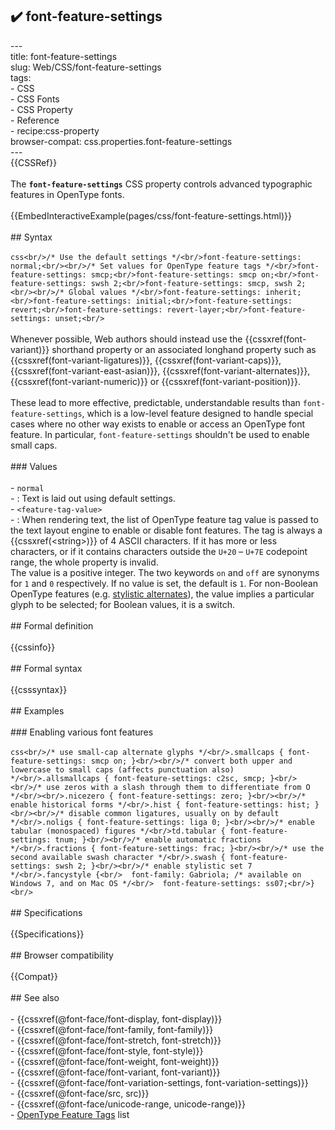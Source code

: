 ## ✔️ font-feature-settings 
 ---<br/>title: font-feature-settings<br/>slug: Web/CSS/font-feature-settings<br/>tags:<br/>  - CSS<br/>  - CSS Fonts<br/>  - CSS Property<br/>  - Reference<br/>  - recipe:css-property<br/>browser-compat: css.properties.font-feature-settings<br/>---<br/>{{CSSRef}}<br/><br/>The **`font-feature-settings`** CSS property controls advanced typographic features in OpenType fonts.<br/><br/>{{EmbedInteractiveExample(pages/css/font-feature-settings.html)}}<br/><br/>## Syntax<br/><br/>```css<br/>/* Use the default settings */<br/>font-feature-settings: normal;<br/><br/>/* Set values for OpenType feature tags */<br/>font-feature-settings: smcp;<br/>font-feature-settings: smcp on;<br/>font-feature-settings: swsh 2;<br/>font-feature-settings: smcp, swsh 2;<br/><br/>/* Global values */<br/>font-feature-settings: inherit;<br/>font-feature-settings: initial;<br/>font-feature-settings: revert;<br/>font-feature-settings: revert-layer;<br/>font-feature-settings: unset;<br/>```<br/><br/>Whenever possible, Web authors should instead use the {{cssxref(font-variant)}} shorthand property or an associated longhand property such as {{cssxref(font-variant-ligatures)}}, {{cssxref(font-variant-caps)}}, {{cssxref(font-variant-east-asian)}}, {{cssxref(font-variant-alternates)}}, {{cssxref(font-variant-numeric)}} or {{cssxref(font-variant-position)}}.<br/><br/>These lead to more effective, predictable, understandable results than `font-feature-settings`, which is a low-level feature designed to handle special cases where no other way exists to enable or access an OpenType font feature. In particular, `font-feature-settings` shouldn't be used to enable small caps.<br/><br/>### Values<br/><br/>- `normal`<br/>  - : Text is laid out using default settings.<br/>- `<feature-tag-value>`<br/>  - : When rendering text, the list of OpenType feature tag value is passed to the text layout engine to enable or disable font features. The tag is always a {{cssxref(&lt;string&gt;)}} of 4 ASCII characters. If it has more or less characters, or if it contains characters outside the `U+20` – `U+7E` codepoint range, the whole property is invalid.<br/>    The value is a positive integer. The two keywords `on` and `off` are synonyms for `1` and `0` respectively. If no value is set, the default is `1`. For non-Boolean OpenType features (e.g. [stylistic alternates](https://docs.microsoft.com/en-us/typography/opentype/spec/features_pt)), the value implies a particular glyph to be selected; for Boolean values, it is a switch.<br/><br/>## Formal definition<br/><br/>{{cssinfo}}<br/><br/>## Formal syntax<br/><br/>{{csssyntax}}<br/><br/>## Examples<br/><br/>### Enabling various font features<br/><br/>```css<br/>/* use small-cap alternate glyphs */<br/>.smallcaps { font-feature-settings: smcp on; }<br/><br/>/* convert both upper and lowercase to small caps (affects punctuation also) */<br/>.allsmallcaps { font-feature-settings: c2sc, smcp; }<br/><br/>/* use zeros with a slash through them to differentiate from O */<br/><br/>.nicezero { font-feature-settings: zero; }<br/><br/>/* enable historical forms */<br/>.hist { font-feature-settings: hist; }<br/><br/>/* disable common ligatures, usually on by default */<br/>.noligs { font-feature-settings: liga 0; }<br/><br/>/* enable tabular (monospaced) figures */<br/>td.tabular { font-feature-settings: tnum; }<br/><br/>/* enable automatic fractions */<br/>.fractions { font-feature-settings: frac; }<br/><br/>/* use the second available swash character */<br/>.swash { font-feature-settings: swsh 2; }<br/><br/>/* enable stylistic set 7 */<br/>.fancystyle {<br/>  font-family: Gabriola; /* available on Windows 7, and on Mac OS */<br/>  font-feature-settings: ss07;<br/>}<br/>```<br/><br/>## Specifications<br/><br/>{{Specifications}}<br/><br/>## Browser compatibility<br/><br/>{{Compat}}<br/><br/>## See also<br/><br/>- {{cssxref(@font-face/font-display, font-display)}}<br/>- {{cssxref(@font-face/font-family, font-family)}}<br/>- {{cssxref(@font-face/font-stretch, font-stretch)}}<br/>- {{cssxref(@font-face/font-style, font-style)}}<br/>- {{cssxref(@font-face/font-weight, font-weight)}}<br/>- {{cssxref(@font-face/font-variant, font-variant)}}<br/>- {{cssxref(@font-face/font-variation-settings, font-variation-settings)}}<br/>- {{cssxref(@font-face/src, src)}}<br/>- {{cssxref(@font-face/unicode-range, unicode-range)}}<br/>- [OpenType Feature Tags](https://docs.microsoft.com/typography/opentype/spec/featurelist) list<br/>